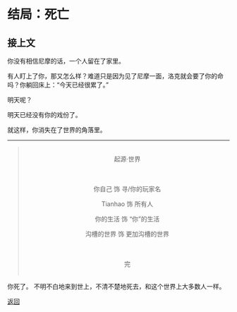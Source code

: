 # 结局：死亡

## 接上文

你没有相信尼摩的话，一个人留在了家里。

有人盯上了你，那又怎么样？难道只是因为见了尼摩一面，洛克就会要了你的命吗？你躺回床上：“今天已经很累了。”

明天呢？

明天已经没有你的戏份了。

就这样，你消失在了世界的角落里。

---

<center>

><br>
>起源·世界<br>
><br>
><br>
>
>你自己 饰 寻/你的玩家名
>
>Tianhao 饰 所有人
>
>你的生活 饰 “你”的生活
>
>沟槽的世界 饰 更加沟槽的世界<br>
><br>
><br>
>
>完<br>
><br>

</center>

你死了。
不明不白地来到世上，不清不楚地死去，和这个世界上大多数人一样。

[返回](1.1：波折.md)
